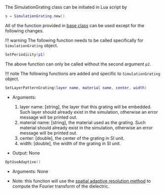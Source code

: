 The SimulationGrating class can be initiated in Lua script by
```lua
s = SimulationGrating.new()
```

All of the function provided in [base class](baseClass.md) can be used except for the following changes.

!!! warning
    The following function needs to be called specifically for `SimulationGrating` object.

```lua
SetPeriodicity(p1)
```
The above function can only be called without the second argument `p2`.

!!! note
    The following functions are added and specific to `SimulationGrating` object.


```lua
SetLayerPatternGrating(layer name, material name, center, width)
```
* Arguments:
    1. layer name: [string], the layer that this grating will be embedded. Such layer should already exist in the simulation, otherwise an error message will be printed out.
    2. material name: [string],  the material used as the grating. Such material should already exist in the simulation, otherwise an error message will be printed out.
    3. center: [double], the center of the grating in SI unit.
    4. width: [double], the width of the grating in SI unit.

* Output: None

```lua
OptUseAdaptive()
```
* Arguments: None

* Note: this function will use the [spatial adaptive resolution method](https://journals.aps.org/prb/abstract/10.1103/PhysRevB.95.125404) to compute the Fourier transform of the dielectric.